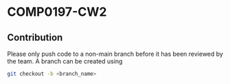 # COMP0197-CW2

## Contribution
Please only push code to a non-main branch before it has been reviewed by the team. A branch can be created using
```bash
git checkout -b <branch_name>
```
